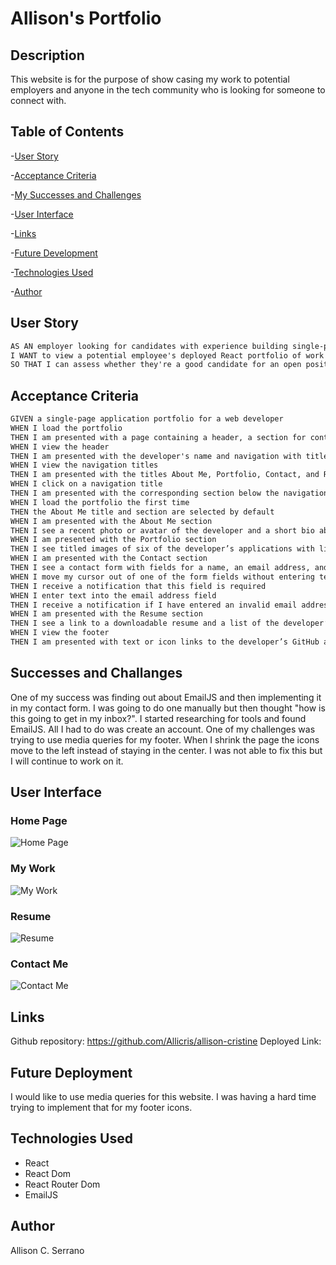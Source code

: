 # Allison's Portfolio

## Description
This website is for the purpose of show casing my work to potential employers and anyone in the tech community who is looking for someone to connect with.

## Table of Contents
-[User Story](#User-Story)

-[Acceptance Criteria](#Acceptance-Criteria)

-[My Successes and Challenges](#My-Successes-and-Challenges)

-[User Interface](#User-Interface)

-[Links](#Links)

-[Future Development](#Future-Development)

-[Technologies Used](#Technologies-Used)

-[Author](#Author)

## User Story
```md
AS AN employer looking for candidates with experience building single-page applications
I WANT to view a potential employee's deployed React portfolio of work samples
SO THAT I can assess whether they're a good candidate for an open position
````

## Acceptance Criteria
```md
GIVEN a single-page application portfolio for a web developer
WHEN I load the portfolio
THEN I am presented with a page containing a header, a section for content, and a footer
WHEN I view the header
THEN I am presented with the developer's name and navigation with titles corresponding to different sections of the portfolio
WHEN I view the navigation titles
THEN I am presented with the titles About Me, Portfolio, Contact, and Resume, and the title corresponding to the current section is highlighted
WHEN I click on a navigation title
THEN I am presented with the corresponding section below the navigation without the page reloading and that title is highlighted
WHEN I load the portfolio the first time
THEN the About Me title and section are selected by default
WHEN I am presented with the About Me section
THEN I see a recent photo or avatar of the developer and a short bio about them
WHEN I am presented with the Portfolio section
THEN I see titled images of six of the developer’s applications with links to both the deployed applications and the corresponding GitHub repository
WHEN I am presented with the Contact section
THEN I see a contact form with fields for a name, an email address, and a message
WHEN I move my cursor out of one of the form fields without entering text
THEN I receive a notification that this field is required
WHEN I enter text into the email address field
THEN I receive a notification if I have entered an invalid email address
WHEN I am presented with the Resume section
THEN I see a link to a downloadable resume and a list of the developer’s proficiencies
WHEN I view the footer
THEN I am presented with text or icon links to the developer’s GitHub and LinkedIn profiles, and their profile on a third platform (Stack Overflow, Twitter)
````

## Successes and Challanges
One of my success was finding out about EmailJS and then implementing it in my contact form. I was going to do one manually but then thought "how is this going to get in my inbox?". I started researching for tools and found EmailJS. All I had to do was create an account. One of my challenges was trying to use media queries for my footer. When I shrink the page the icons move to the left instead of staying in the center. I was not able to fix this but I will continue to work on it. 

## User Interface
### Home Page
![Home Page](./assets/images/home.png)
### My Work
![My Work](./assets/images/mywork.png)
### Resume
![Resume](./assets/images/myresume.png)
### Contact Me
![Contact Me](./assets/images/contactme.png)

## Links
Github repository: https://github.com/Allicris/allison-cristine
Deployed Link: 

## Future Deployment
I would like to use media queries for this website. I was having a hard time trying to implement that for my footer icons. 

## Technologies Used
- React
- React Dom
- React Router Dom
- EmailJS

## Author
Allison C. Serrano
